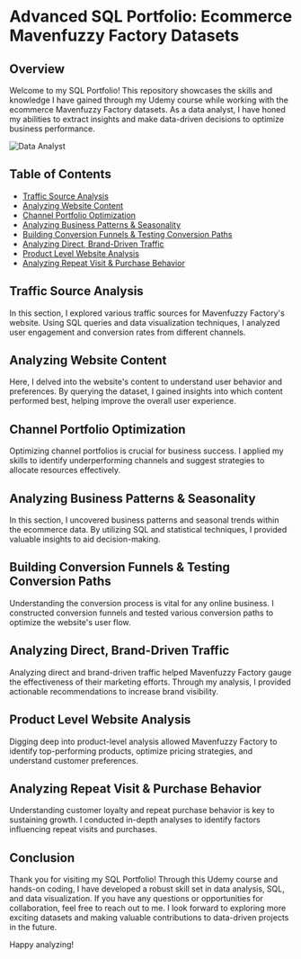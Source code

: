 # Advanced SQL Portfolio: Ecommerce Mavenfuzzy Factory Datasets



## Overview

Welcome to my SQL Portfolio! This repository showcases the skills and knowledge I have gained through my Udemy course while working with the ecommerce Mavenfuzzy Factory datasets. As a data analyst, I have honed my abilities to extract insights and make data-driven decisions to optimize business performance.

![Data Analyst](![image](https://github.com/Pramod050/Advanced_SQL/assets/123252137/ca82dd5a-8118-46b2-8aef-ad04f6d0be22)) <!-- Replace with your image URL -->

## Table of Contents

- [Traffic Source Analysis](#traffic-source-analysis)
- [Analyzing Website Content](#analyzing-website-content)
- [Channel Portfolio Optimization](#channel-portfolio-optimization)
- [Analyzing Business Patterns & Seasonality](#analyzing-business-patterns-&-seasonality)
- [Building Conversion Funnels & Testing Conversion Paths](#building-conversion-funnels-&-testing-conversion-paths)
- [Analyzing Direct, Brand-Driven Traffic](#analyzing-direct-brand-driven-traffic)
- [Product Level Website Analysis](#product-level-website-analysis)
- [Analyzing Repeat Visit & Purchase Behavior](#analyzing-repeat-visit-&-purchase-behavior)

## Traffic Source Analysis

In this section, I explored various traffic sources for Mavenfuzzy Factory's website. Using SQL queries and data visualization techniques, I analyzed user engagement and conversion rates from different channels.

## Analyzing Website Content

Here, I delved into the website's content to understand user behavior and preferences. By querying the dataset, I gained insights into which content performed best, helping improve the overall user experience.

## Channel Portfolio Optimization

Optimizing channel portfolios is crucial for business success. I applied my skills to identify underperforming channels and suggest strategies to allocate resources effectively.

## Analyzing Business Patterns & Seasonality

In this section, I uncovered business patterns and seasonal trends within the ecommerce data. By utilizing SQL and statistical techniques, I provided valuable insights to aid decision-making.

## Building Conversion Funnels & Testing Conversion Paths

Understanding the conversion process is vital for any online business. I constructed conversion funnels and tested various conversion paths to optimize the website's user flow.

## Analyzing Direct, Brand-Driven Traffic

Analyzing direct and brand-driven traffic helped Mavenfuzzy Factory gauge the effectiveness of their marketing efforts. Through my analysis, I provided actionable recommendations to increase brand visibility.

## Product Level Website Analysis

Digging deep into product-level analysis allowed Mavenfuzzy Factory to identify top-performing products, optimize pricing strategies, and understand customer preferences.

## Analyzing Repeat Visit & Purchase Behavior

Understanding customer loyalty and repeat purchase behavior is key to sustaining growth. I conducted in-depth analyses to identify factors influencing repeat visits and purchases.

## Conclusion

Thank you for visiting my SQL Portfolio! Through this Udemy course and hands-on coding, I have developed a robust skill set in data analysis, SQL, and data visualization. If you have any questions or opportunities for collaboration, feel free to reach out to me. I look forward to exploring more exciting datasets and making valuable contributions to data-driven projects in the future.

Happy analyzing!

